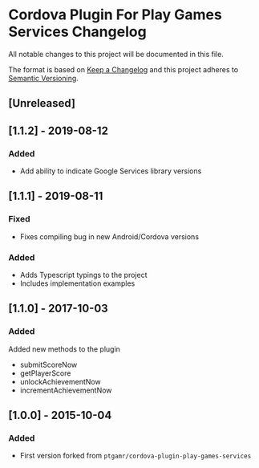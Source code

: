 # Cordova Plugin For Play Games Services Changelog

All notable changes to this project will be documented in this file.

The format is based on [Keep a Changelog](http://keepachangelog.com/) and this project adheres to [Semantic Versioning](http://semver.org/).

## [Unreleased]

## [1.1.2] - 2019-08-12

### Added

- Add ability to indicate Google Services library versions

## [1.1.1] - 2019-08-11

### Fixed

- Fixes compiling bug in new Android/Cordova versions

### Added

- Adds Typescript typings to the project
- Includes implementation examples

## [1.1.0] - 2017-10-03

### Added

Added new methods to the plugin

- submitScoreNow
- getPlayerScore
- unlockAchievementNow
- incrementAchievementNow

## [1.0.0] - 2015-10-04

### Added

- First version forked from `ptgamr/cordova-plugin-play-games-services`
